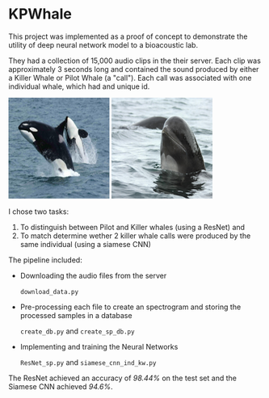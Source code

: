 # KPWhale


This project was implemented as a proof of concept to demonstrate the utility of deep neural network model to a bioacoustic lab.

They had a collection of 15,000 audio clips in the their server. Each clip was approximately 3 seconds long and contained the sound produced by either a Killer Whale or Pilot Whale (a "call"). Each call was associated with one individual whale, which had and unique id.

![killer whale](_static/killer_whale.png "Killer Whale")  ![pilot whale](_static/pilot_whale.png "Pilot Whale")

I chose two tasks:

1) To distinguish between Pilot and Killer whales (using a ResNet) and
2) To match determine wether 2 killer whale calls were produced by the same individual (using a siamese CNN)


The pipeline included:
* Downloading the audio files from the server

  `download_data.py`
* Pre-processing each file to create an spectrogram and storing the processed samples in a database

  `create_db.py` and `create_sp_db.py`
* Implementing and training the Neural Networks

  `ResNet_sp.py` and `siamese_cnn_ind_kw.py`
  



The ResNet achieved an accuracy of *98.44%* on the test set and the Siamese CNN achieved *94.6%*.
